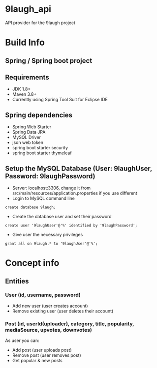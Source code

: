 # 9laugh_api

API provider for the 9laugh project

# Build Info

## Spring / Spring boot project

## Requirements
- JDK 1.8+
- Maven 3.8+
- Currently using Spring Tool Suit for Eclipse IDE

## Spring dependencies
- Spring Web Starter
- Spring Data JPA
- MySQL Driver
- json web token
- spring boot starter security
- spring boot starter thymeleaf

## Setup the MySQL Database (User: 9laughUser, Password: 9laughPassword)
- Server: localhost:3306, change it from src/main/resources/application.properties if you use different
- Login to MySQL command line

` create database 9laugh; `

- Create the database user and set their password

` create user '9laughUser'@'%' identified by '9laughPassword'; `

- Give user the necessary privileges

` grant all on 9laugh.* to '9laughUser'@'%'; `
	
# Concept info

## Entities

### User (id, username, password)
- Add new user (user creates account)
- Remove existing user (user deletes their account)

### Post (id, userId(uploader), category, title, popularity, mediaSource, upvotes, downvotes)
As user you can:
- Add post (user uploads post)
- Remove post (user removes post)
- Get popular & new posts











